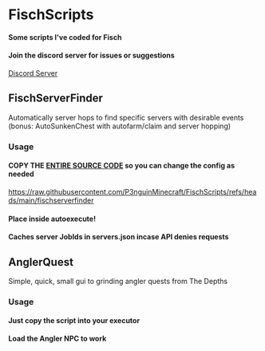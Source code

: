 # FischScripts
#### Some scripts I've coded for Fisch
#### Join the discord server for issues or suggestions
[Discord Server](https://discord.gg/fWncS2vFxn)

## FischServerFinder
Automatically server hops to find specific servers with desirable events (bonus: AutoSunkenChest with autofarm/claim and server hopping)
### Usage
#### COPY THE [ENTIRE SOURCE CODE](https://raw.githubusercontent.com/P3nguinMinecraft/FischScripts/refs/heads/main/fischserverfinder.lua) so you can change the config as needed
https://raw.githubusercontent.com/P3nguinMinecraft/FischScripts/refs/heads/main/fischserverfinder
#### Place inside autoexecute!
#### Caches server JobIds in servers.json incase API denies requests

## AnglerQuest
Simple, quick, small gui to grinding angler quests from The Depths
### Usage
#### Just copy the script into your executor

**Load the Angler NPC to work**

